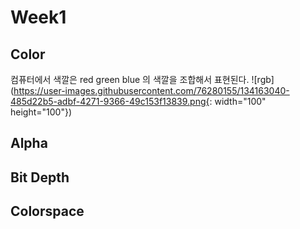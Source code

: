 # Week1

## Color
컴퓨터에서 색깔은 red green blue 의 색깔을 조합해서 표현된다.
![rgb](https://user-images.githubusercontent.com/76280155/134163040-485d22b5-adbf-4271-9366-49c153f13839.png{: width="100" height="100"})

## Alpha

## Bit Depth

## Colorspace
